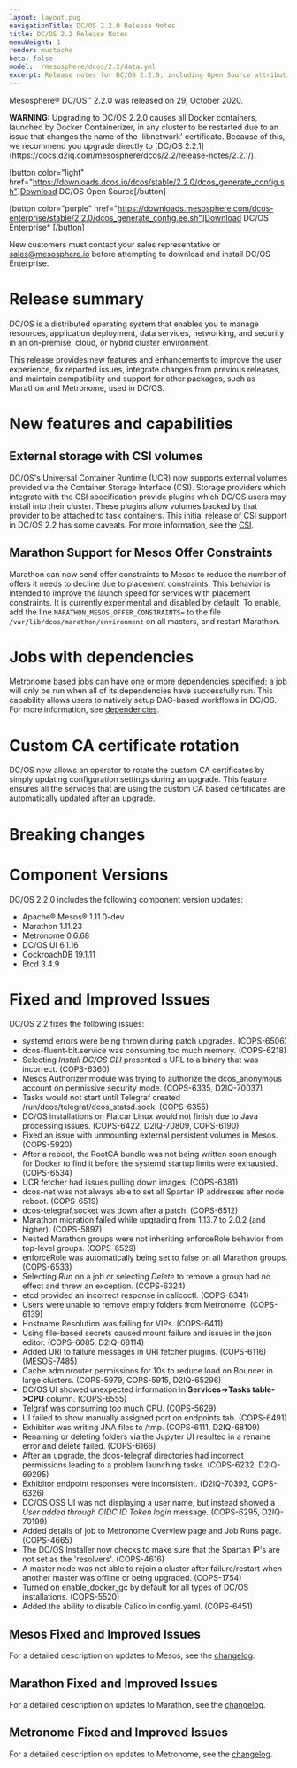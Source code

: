 ```yaml
---
layout: layout.pug
navigationTitle: DC/OS 2.2.0 Release Notes
title: DC/OS 2.2 Release Notes
menuWeight: 1
render: mustache
beta: false
model:  /mesosphere/dcos/2.2/data.yml
excerpt: Release notes for DC/OS 2.2.0, including Open Source attribution, and version policy.
---
```

Mesosphere&reg; DC/OS&trade; 2.2.0 was released on 29, October 2020.

<p class="message--warning"><strong>WARNING:</strong> Upgrading to DC/OS 2.2.0 causes all Docker containers, launched by Docker Containerizer, in any cluster to be restarted due to an issue that changes the name of the 'libnetwork' certificate. Because of this, we recommend you upgrade directly to [DC/OS 2.2.1](https://docs.d2iq.com/mesosphere/dcos/2.2/release-notes/2.2.1/).</p>

[button color="light" href="https://downloads.dcos.io/dcos/stable/2.2.0/dcos_generate_config.sh"]Download DC/OS Open Source[/button]

[button color="purple" href="https://downloads.mesosphere.com/dcos-enterprise/stable/2.2.0/dcos_generate_config.ee.sh"]Download DC/OS Enterprise* [/button]

New customers must contact your sales representative or <a href="mailto:sales@mesosphere.io">sales@mesosphere.io</a> before attempting to download and install DC/OS Enterprise.

# Release summary
DC/OS is a distributed operating system that enables you to manage resources, application deployment, data services, networking, and security in an on-premise, cloud, or hybrid cluster environment.

This release provides new features and enhancements to improve the user experience, fix reported issues, integrate changes from previous releases, and maintain compatibility and support for other packages, such as Marathon and Metronome, used in DC/OS.

# New features and capabilities 

## External storage with CSI volumes
DC/OS's Universal Container Runtime (UCR) now supports external volumes provided via the Container Storage Interface (CSI). Storage providers which integrate with the CSI specification provide plugins which DC/OS users may install into their cluster. These plugins allow volumes backed by that provider to be attached to task containers. This initial release of CSI support in DC/OS 2.2 has some caveats. For more information, see the [CSI](/mesosphere/dcos/2.2/storage/external-storage/csi/).

## Marathon Support for Mesos Offer Constraints
Marathon can now send offer constraints to Mesos to reduce the number of offers it needs to decline due to placement constraints. This behavior is intended to improve the launch speed for services with placement constraints. It is currently experimental and disabled by default. To enable, add the line `MARATHON_MESOS_OFFER_CONSTRAINTS=` to the file `/var/lib/dcos/marathon/environment` on all masters, and restart Marathon.

# Jobs with dependencies
Metronome based jobs can have one or more dependencies specified; a job will only be run when all of its dependencies have successfully run. This capability allows users to natively setup DAG-based workflows in DC/OS. For more information, see [dependencies](mesosphere/dcos/2.2/deploying-jobs/quickstart#dependencies).

# Custom CA certificate rotation
DC/OS now allows an operator to rotate the custom CA certificates by simply updating configuration settings during an upgrade. This feature ensures all the services that are using the custom CA based certificates are automatically updated after an upgrade. 

# Breaking changes

# Component Versions
DC/OS 2.2.0 includes the following component version updates:

- Apache® Mesos® 1.11.0-dev
- Marathon 1.11.23
- Metronome 0.6.68
- DC/OS UI 6.1.16
- CockroachDB 19.1.11
- Etcd 3.4.9

# Fixed and Improved Issues
DC/OS 2.2 fixes the following issues:

- systemd errors were being thrown during patch upgrades. (COPS-6506)
- dcos-fluent-bit.service was consuming too much memory. (COPS-6218) 
- Selecting *Install DC/OS CLI* presented a URL to a binary that was incorrect. (COPS-6360)
- Mesos Authorizer module was trying to authorize the dcos_anonymous account on permissive security mode. (COPS-6335, D2IQ-70037) 
- Tasks would not start until Telegraf created /run/dcos/telegraf/dcos_statsd.sock. (COPS-6355)
- DC/OS installations on Flatcar Linux would not finish due to Java processing issues. (COPS-6422, D2IQ-70809, COPS-6190) 
- Fixed an issue with unmounting external persistent volumes in Mesos. (COPS-5920)
- After a reboot, the RootCA bundle was not being written soon enough for Docker to find it before the systemd startup limits were exhausted. (COPS-6534)
- UCR fetcher had issues pulling down images. (COPS-6381) 
- dcos-net was not always able to set all Spartan IP addresses after node reboot. (COPS-6519)
- dcos-telegraf.socket was down after a patch. (COPS-6512)
- Marathon migration failed while upgrading from 1.13.7 to 2.0.2 (and higher). (COPS-5897)
- Nested Marathon groups were not inheriting enforceRole behavior from top-level groups. (COPS-6529)
- enforceRole was automatically being set to false on all Marathon groups. (COPS-6533)
- Selecting *Run* on a job or selecting *Delete* to remove a group had no effect and threw an exception. (COPS-6324) 
- etcd provided an incorrect response in calicoctl. (COPS-6341)  
- Users were unable to remove empty folders from Metronome. (COPS-6139) 
- Hostname Resolution was failing for VIPs. (COPS-6411)  
- Using file-based secrets caused mount failure and issues in the json editor. (COPS-6085, D2IQ-68114)  
- Added URI to failure messages in URI fetcher plugins. (COPS-6116) (MESOS-7485)
- Cache adminrouter permissions for 10s to reduce load on Bouncer in large clusters. (COPS-5979, COPS-5915, D2IQ-65296)
- DC/OS UI showed unexpected information in **Services->Tasks table->CPU** column. (COPS-6555)
- Telgraf was consuming too much CPU. (COPS-5629)
- UI failed to show manually assigned port on endpoints tab. (COPS-6491)
- Exhibitor was writing JNA files to /tmp. (COPS-6111, D2IQ-68109) 
- Renaming or deleting folders via the Jupyter UI resulted in a rename error and delete failed. (COPS-6166)
- After an upgrade, the dcos-telegraf directories had incorrect permissions leading to a problem launching tasks. (COPS-6232, D2IQ-69295)
- Exhibitor endpoint responses were inconsistent. (D2IQ-70393, COPS-6326)  
- DC/OS OSS UI was not displaying a user name, but instead showed a *User added through OIDC ID Token login* message. (COPS-6295, D2IQ-70199) 
- Added details of job to Metronome Overview page and Job Runs page. (COPS-4665)
- The DC/OS Installer now checks to make sure that the Spartan IP's are not set as the 'resolvers'. (COPS-4616)
- A master node was not able to rejoin a cluster after failure/restart when another master was offline or being upgraded. (COPS-1754)
- Turned on enable_docker_gc by default for all types of DC/OS installations. (COPS-5520)
- Added the ability to disable Calico in config.yaml. (COPS-6451)

## Mesos Fixed and Improved Issues
For a detailed description on updates to Mesos, see the [changelog](https://github.com/apache/mesos/blob/master/CHANGELOG).

## Marathon Fixed and Improved Issues
For a detailed description on updates to Marathon, see the [changelog](https://github.com/mesosphere/marathon/blob/master/changelog.md).

## Metronome Fixed and Improved Issues
For a detailed description on updates to Metronome, see the [changelog](https://github.com/dcos/metronome/blob/master/changelog.md).
